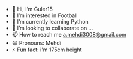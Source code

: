 - 👋 Hi, I’m Guler15
- 👀 I’m interested in Football
- 🌱 I’m currently learning Python
- 💞️ I’m looking to collaborate on ...
- 📫 How to reach me a.mehdi3008@gmail.com
- 😄 Pronouns: Mehdi
- ⚡ Fun fact: i'm 175cm height

<!---
Guler15/Guler15 is a ✨ special ✨ repository because its `README.md` (this file) appears on your GitHub profile.
You can click the Preview link to take a look at your changes.
--->
